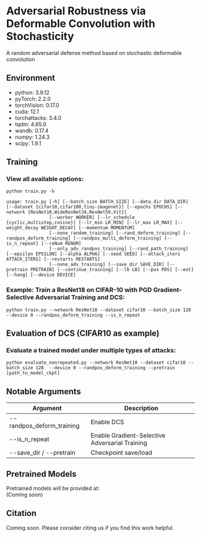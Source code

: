 # Adversarial Robustness via Deformable Convolution with Stochasticity
A random adversarial defense method based on stochastic deformable convolution

## Environment
- python: 3.9.12
- pyTorch: 2.2.0
- torchVision: 0.17.0
- cuda: 12.1
- torchattacks: 3.4.0
- tqdm: 4.65.0
- wandb: 0.17.4
- numpy: 1.24.3
- scipy: 1.9.1


## Training

### View all available options:

```
python train.py -h
```
```
usage: train.py [-h] [--batch_size BATCH_SIZE] [--data_dir DATA_DIR] [--dataset {cifar10,cifar100,tiny-imagenet}] [--epochs EPOCHS] [--network {ResNet18,WideResNet34,ResNet50,Vit}]
                [--worker WORKER] [--lr_schedule {cyclic,multistep,cosine}] [--lr_min LR_MIN] [--lr_max LR_MAX] [--weight_decay WEIGHT_DECAY] [--momentum MOMENTUM]
                [--none_random_training] [--rand_deform_training] [--randpos_deform_training] [--randpos_multi_deform_training] [--is_n_repeat] [--reNum RENUM]
                [--only_adv_randpos_training] [--rand_path_training] [--epsilon EPSILON] [--alpha ALPHA] [--seed SEED] [--attack_iters ATTACK_ITERS] [--restarts RESTARTS]
                [--none_adv_training] [--save_dir SAVE_DIR] [--pretrain PRETRAIN] [--continue_training] [--lb LB] [--pos POS] [--eot] [--hang] [--device DEVICE]
```



### Example: Train a ResNet18 on CIFAR-10 with PGD Gradient-Selective Adversarial Training and DCS:

```
python train.py --network ResNet18 --dataset cifar10 --batch_size 128  --device 0 --randpos_deform_training --is_n_repeat
```
<!-- ### To run by `nohup`, please add `--hang` to avoid long log by `tqdm`:

```
nohup python train.py [other hyperparameters] --hang > [name of log file] 2>&1 &
``` -->

## Evaluation of DCS (CIFAR10 as example)

### Evaluate a trained model under multiple types of attacks:

```
python evaluate_nonrepeated.py --network ResNet18 --dataset cifar10 --batch_size 128  --device 0 --randpos_deform_training --pretrain [path_to_model_ckpt]
```

<!-- ### Evaluate with bpda:
```
python evaluate_nonrepeated_blacktransfer.py --network WideResNet34 --dataset cifar10 --batch_size 128  --device 1 --pretrain /home/yxma/hzx/hzx/hzx/rand_defence/ckpt/cifar10/WideResNet34/ckpt/model_20241107185544.pth --pretraina /home/yxma/hzx/hzx/hzx/rand_defence/ckpt/cifar10/WideResNet34/ckpt/model_20240803034941.pth --randpos_deform_training
``` -->


## Notable Arguments

| Argument                         | Description                                      |
|----------------------------------|--------------------------------------------------|
| --randpos_deform_training        | Enable DCS                                       |
| --is_n_repeat                    | Enable Gradient-Selective Adversarial Training   |
| --save_dir / --pretrain          | Checkpoint save/load                             |


## Pretrained Models

Pretrained models will be provided at:  
(Coming soon)


## Citation

Coming soon. Please consider citing us if you find this work helpful.

<!-- ## Contact

For questions or feedback, please open an issue or contact  
[theSleepyPig](https://github.com/theSleepyPig)

## Pretrained Models
Pretrained models are provided in google drive. The url is

```
https://drive.google.com/drive/folders/1dUY2PoS3HHGrlSEA0M20ToRJpzW2v067?usp=sharing
``` -->